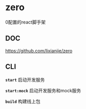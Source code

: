 # zero
0配置的react脚手架

## DOC
<https://github.com/Iixianjie/zero>

## CLI
**`start`**
启动开发服务

**`start:mock`**
启动开发服务和mock服务

**`build`**
构建线上包
